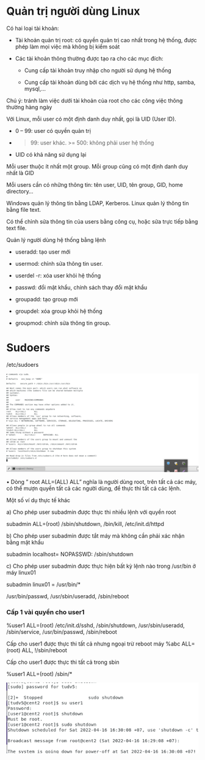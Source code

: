 # Quản trị người dùng Linux


Có hai loại tài khoản:

- Tài khoản quản trị root: có quyền quản trị cao nhất trong hệ thống, được phép làm mọi việc mà 
không bị kiểm soát

- Các tài khoản thông thường được tạo ra cho các mục đích:

  - Cung cấp tài khoản truy nhập cho người sử dụng hệ thống

  - Cung cấp tài khoản dùng bởi các dịch vụ hệ thống như http, samba, mysql,…

Chú ý: tránh làm việc dưới tài khoản của root cho các công việc thông thường hàng ngày

Với Linux, mỗi user có một định danh duy nhất, gọi là UID (User ID).

- 0 – 99: user có quyền quản trị

- >99: user khác. >= 500: không phải user hệ thống

-  UID có khả năng sử dụng lại

Mỗi user thuộc ít nhất một group. Mỗi group cũng có một định danh duy nhất là GID 

Mỗi users cần có những thông tin: tên user, UID, tên group, GID, home directory… 

Windows quản lý thông tin bằng LDAP, Kerberos. Linux quản lý thông tin bằng file text. 

Có thể chỉnh sửa thông tin của users bằng công cụ, hoặc sửa trực tiếp bằng text file.

Quản lý người dùng hệ thống bằng lệnh

- useradd: tạo user mới

- usermod: chỉnh sửa thông tin user.

- userdel -r: xóa user khỏi hệ thống

- passwd: đổi mật khẩu, chính sách thay đổi mật khẩu

- groupadd: tạo group mới

- groupdel: xóa group khỏi hệ thống

- groupmod: chỉnh sửa thông tin group.

# Sudoers

/etc/sudoers

<img src="img/71.png">

•	Dòng ” root ALL=(ALL) ALL” nghĩa là người dùng root, trên tất cả các máy, có thể mượn quyền tất cả các người dùng, để thực thi tất cả các lệnh.



Một số ví dụ thực tế khác

a) Cho phép user subadmin được thực thi nhiều lệnh với quyền root

subadmin ALL=(root) /sbin/shutdown, /bin/kill, /etc/init.d/httpd

b) Cho phép user subadmin được tắt máy mà không cần phải xác nhận bằng mật khẩu

subadmin localhost= NOPASSWD: /sbin/shutdown

c) Cho phép user subadmin được thực hiện bất kỳ lệnh nào trong /usr/bin ở máy linux01

subadmin linux01 = /usr/bin/*

/usr/bin/passwd, /usr/sbin/useradd, /sbin/reboot

### Cấp 1 vài quyền cho user1

%user1       ALL=(root)      /etc/init.d/sshd, /sbin/shutdown, /usr/sbin/useradd, /sbin/service, /usr/bin/passwd, /sbin/reboot 

Cấp cho user1 được thực thi tất cả nhưng ngoại trừ reboot máy
%abc    ALL=(root)      ALL, !/sbin/reboot

Cấp cho user1 được thực thi tất cả trong sbin 

%user1  ALL=(root)    /sbin/*

<img src="img/74.png">